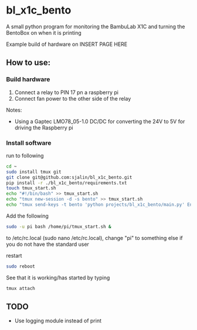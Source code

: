 # bl_x1c_bento
A small python program for monitoring the BambuLab X1C and turning the BentoBox on when it is printing

Example build of hardware on INSERT PAGE HERE

## How to use:
### Build hardware
   1. Connect a relay to PIN 17 pn a raspberry pi
   2. Connect fan power to the other side of the relay

Notes: 
* Using a Gaptec LMO78_05-1.0 DC/DC for converting the 24V to 5V for driving the Raspberry pi

### Install software
run to following
```bash
cd ~
sudo install tmux git
git clone git@github.com:sjalin/bl_x1c_bento.git
pip install -r ./bl_x1c_bento/requirements.txt
touch tmux_start.sh
echo "#!/bin/bash" >> tmux_start.sh
echo "tmux new-session -d -s bento" >> tmux_start.sh
echo "tmux send-keys -t bento 'python projects/bl_x1c_bento/main.py' Enter" >> tmux_start.sh
```

Add the following
```bash
sudo -u pi bash /home/pi/tmux_start.sh &
```
to /etc/rc.local (sudo nano /etc/rc.local), change "pi" to something else if you do not have the standard user

restart
```bash
sudo reboot
```

See that it is working/has started by typing 
```bash
tmux attach
```


## TODO
* Use logging module instead of print
